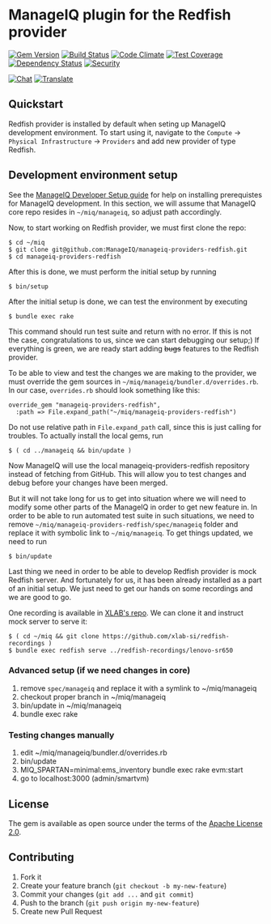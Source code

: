 # ManageIQ plugin for the Redfish provider

[![Gem Version](https://badge.fury.io/rb/manageiq-providers-redfish.svg)](http://badge.fury.io/rb/manageiq-providers-redfish)
[![Build Status](https://travis-ci.org/ManageIQ/manageiq-providers-redfish.svg?branch=master)](https://travis-ci.org/ManageIQ/manageiq-providers-redfish)
[![Code Climate](https://codeclimate.com/github/ManageIQ/manageiq-providers-redfish.svg)](https://codeclimate.com/github/ManageIQ/manageiq-providers-redfish)
[![Test Coverage](https://codeclimate.com/github/ManageIQ/manageiq-providers-redfish/badges/coverage.svg)](https://codeclimate.com/github/ManageIQ/manageiq-providers-redfish/coverage)
[![Dependency Status](https://gemnasium.com/ManageIQ/manageiq-providers-redfish.svg)](https://gemnasium.com/ManageIQ/manageiq-providers-redfish)
[![Security](https://hakiri.io/github/ManageIQ/manageiq-providers-redfish/master.svg)](https://hakiri.io/github/ManageIQ/manageiq-providers-redfish/master)

[![Chat](https://badges.gitter.im/Join%20Chat.svg)](https://gitter.im/ManageIQ/manageiq-providers-redfish?utm_source=badge&utm_medium=badge&utm_campaign=pr-badge&utm_content=badge)
[![Translate](https://img.shields.io/badge/translate-zanata-blue.svg)](https://translate.zanata.org/zanata/project/view/manageiq-providers-redfish)


## Quickstart

Redfish provider is installed by default when seting up ManageIQ development
environment. To start using it, navigate to the `Compute` ->
`Physical Infrastructure` -> `Providers` and add new provider of type Redfish.


## Development environment setup

See the [ManageIQ Developer Setup guide][dev-setup] for help on installing
prerequistes for ManageIQ development. In this section, we will assume that
ManageIQ core repo resides in `~/miq/manageiq`, so adjust path accordingly.

   [dev-setup]: https://manageiq.org/docs/guides/developer_setup
                (ManageIQ developer setup)

Now, to start working on Redfish provider, we must first clone the repo:

    $ cd ~/miq
    $ git clone git@github.com:ManageIQ/manageiq-providers-redfish.git
    $ cd manageiq-providers-redfish

After this is done, we must perform the initial setup by running

    $ bin/setup

After the initial setup is done, we can test the environment by executing

    $ bundle exec rake

This command should run test suite and return with no error. If this is not
the case, congratulations to us, since we can start debugging our setup;) If
everything is green, we are ready start adding ~~bugs~~ features to the
Redfish provider.

To be able to view and test the changes we are making to the provider, we must
override the gem sources in `~/miq/manageiq/bundler.d/overrides.rb`. In our
case, `overrides.rb` should look something like this:

    override_gem "manageiq-providers-redfish",
      :path => File.expand_path("~/miq/manageiq-providers-redfish")

Do not use relative path in `File.expand_path` call, since this is just
calling for troubles. To actually install the local gems, run

    $ ( cd ../manageiq && bin/update )

Now ManageIQ will use the local manageiq-providers-redfish repository instead
of fetching from GitHub. This will allow you to test changes and debug before
your changes have been merged.

But it will not take long for us to get into situation where we will need to
modify some other parts of the ManageIQ in order to get new feature in. In
order to be able to run automated test suite in such situations, we need to
remove `~/miq/manageiq-providers-redfish/spec/manageiq` folder and replace it
with symbolic link to `~/miq/manageiq`. To get things updated, we need to run

    $ bin/update

Last thing we need in order to be able to develop Redfish provider is mock
Redfish server. And fortunately for us, it has been already installed as a
part of an initial setup. We just need to get our hands on some recordings and
we are good to go.

One recording is available in [XLAB's repo][redfish-recordings]. We can clone
it and instruct mock server to serve it:

    $ ( cd ~/miq && git clone https://github.com/xlab-si/redfish-recordings )
    $ bundle exec redfish serve ../redfish-recordings/lenovo-sr650

   [redfish-recordings]: https://github.com/xlab-si/redfish-recordings
                         (XLAB's repo with Redfish recordings)


### Advanced setup (if we need changes in core)

 1. remove `spec/manageiq` and replace it with a symlink to ~/miq/manageiq
 2. checkout proper branch in ~/miq/manageiq
 3. bin/update in ~/miq/manageiq
 4. bundle exec rake

### Testing changes manually

 1. edit ~/miq/manageiq/bundler.d/overrides.rb
 2. bin/update
 3. MIQ_SPARTAN=minimal:ems_inventory bundle exec rake evm:start
 4. go to localhost:3000 (admin/smartvm)


## License

The gem is available as open source under the terms of the
[Apache License 2.0](http://www.apache.org/licenses/LICENSE-2.0).


## Contributing

1. Fork it
2. Create your feature branch (`git checkout -b my-new-feature`)
3. Commit your changes (`git add ...` and `git commit`)
4. Push to the branch (`git push origin my-new-feature`)
5. Create new Pull Request
